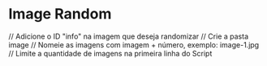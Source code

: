 # Image Random

// Adicione o ID "info" na imagem que deseja randomizar
// Crie a pasta image
// Nomeie as imagens com imagem + número, exemplo: image-1.jpg
// Limite a quantidade de imagens na primeira linha do Script